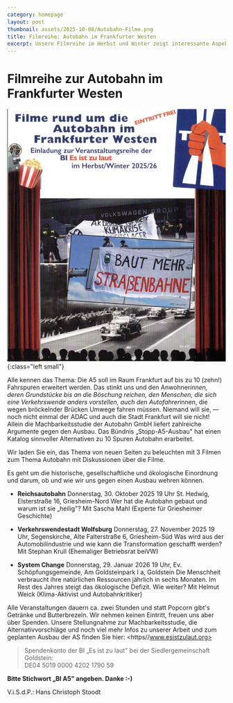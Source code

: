 ```yaml
---
category: homepage
layout: post
thumbnail: assets/2025-10-08/Autobahn-Filme.png
title: Filmreihe: Autobahn im Frankfurter Westen
excerpt: Unsere Filmreihe im Herbst und Winter zeigt interessante Aspekte zur Autobahn, ihrer Geschichte, aber auch, wie es weitergehen sollte.
---
```


# Filmreihe zur Autobahn im Frankfurter Westen

![Ankündigungsplakat der Filmreihe](/assets/2025-10-08/Autobahn-Filme.png){:class="left small"}

Alle kennen das Thema: Die A5 soll im Raum
Frankfurt auf bis zu 10 (zehn!) Fahrspuren erweitert
werden. Das stinkt uns und den Anwohner*innen,
deren Grundstücke bis an die Böschung reichen, den Menschen,
die sich eine Verkehrswende anders vorstellen, auch den
Autofahrer*innen, die wegen bröckelnder Brücken Umwege
fahren müssen. Niemand will sie, — noch nicht einmal der
ADAC und auch die Stadt Frankfurt will sie nicht!
Allein die Machbarkeitsstudie der Autobahn GmbH liefert
zahlreiche Argumente gegen den Ausbau.
Das Bündnis „Stopp-A5-Ausbau" hat einen Katalog sinnvoller
Alternativen zu 10 Spuren Autobahn erarbeitet.

Wir laden Sie ein, das Thema von neuen Seiten zu beleuchten 
mit 3 Filmen zum Thema Autobahn 
mit Diskussionen über die Filme. 

Es geht um die historische, gesellschaftliche und ökologische Einordnung und darum, 
ob und wie wir uns gegen einen Ausbau wehren können. 

- **Reichsautobahn**
  Donnerstag, 30. Oktober 2025 19 Uhr St. Hedwig, Elsterstraße 16, Griesheim-Nord
  Wer hat die Autobahn gebaut und warum ist sie „heilig"?
  Mit Sascha Mahl (Experte für Griesheimer Geschichte)

- **Verkehrswendestadt Wolfsburg**
  Donnerstag, 27. November 2025 19 Uhr, Segenskirche, Alte Falterstraße 6, Griesheim-Süd
  Was wird aus der Automobilindustrie und wie kann die Transformation geschafft werden? 
  Mit Stephan Krull (Ehemaliger Betriebsrat beiVW) 
 
- **System Change**
  Donnerstag, 29. Januar 2026 19 Uhr, Ev. Schöpfungsgemeinde, Am Goldsteinpark I a, Goldstein
  Die Menschheit verbraucht ihre natürlichen Ressourcen jährlich in sechs Monaten. Im Rest des Jahres
  steigt das ökologische Defizit. Wie weiter? 
  Mit Helmut Weick  (Klima-Aktivist und Autobahnkritiker) 

Alle Veranstaltungen dauern  ca.  zwei Stunden und statt Popcorn gibt's Getränke und 
Butterbrezeln. Wir nehmen keinen Eintritt, freuen uns aber über Spenden. 
Unsere Stellungnahme zur Machbarkeitsstudie, die Alternativvorschläge und noch viel 
mehr Infos zu unserer Arbeit und zum geplanten Ausbau der AS finden Sie hier: 
<https//www.esistzulaut.org>

> Spendenkonto der BI „Es ist zu laut" bei der Siedlergemeinschaft Goldstein:\
DE04 5019 0000 4202 1790 59 

**Bitte Stichwort „BI A5" angeben. Danke :-)** 

V.i.S.d.P.: Hans Christoph Stoodt 